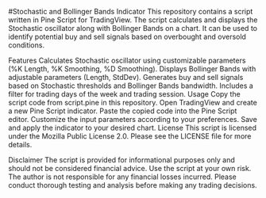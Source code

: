 #Stochastic and Bollinger Bands Indicator
This repository contains a script written in Pine Script for TradingView. The script calculates and displays the Stochastic oscillator along with Bollinger Bands on a chart. It can be used to identify potential buy and sell signals based on overbought and oversold conditions.

Features
Calculates Stochastic oscillator using customizable parameters (%K Length, %K Smoothing, %D Smoothing).
Displays Bollinger Bands with adjustable parameters (Length, StdDev).
Generates buy and sell signals based on Stochastic thresholds and Bollinger Bands bandwidth.
Includes a filter for trading days of the week and trading session.
Usage
Copy the script code from script.pine in this repository.
Open TradingView and create a new Pine Script indicator.
Paste the copied code into the Pine Script editor.
Customize the input parameters according to your preferences.
Save and apply the indicator to your desired chart.
License
This script is licensed under the Mozilla Public License 2.0. Please see the LICENSE file for more details.

Disclaimer
The script is provided for informational purposes only and should not be considered financial advice.
Use the script at your own risk. The author is not responsible for any financial losses incurred.
Please conduct thorough testing and analysis before making any trading decisions.

